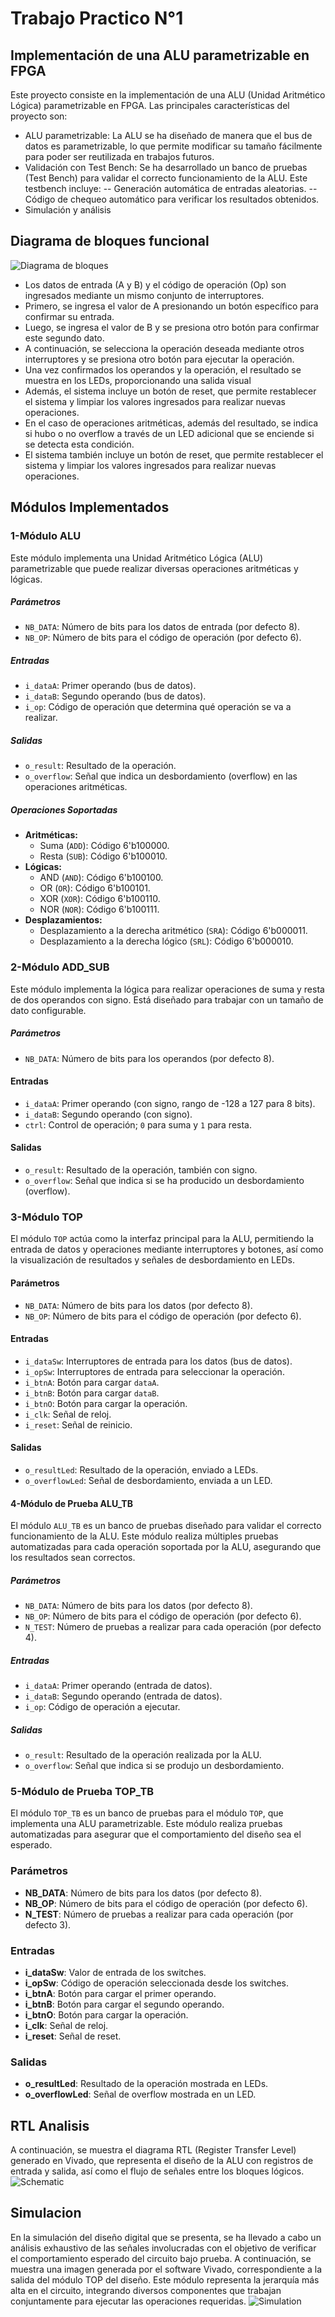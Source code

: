 # Trabajo Practico N°1 
## Implementación de una ALU parametrizable en FPGA
Este proyecto consiste en la implementación de una ALU (Unidad Aritmético Lógica) parametrizable en FPGA. Las principales características del proyecto son:
- ALU parametrizable: La ALU se ha diseñado de manera que el bus de datos es parametrizable, lo que permite modificar su tamaño fácilmente para poder ser reutilizada en trabajos futuros.
- Validación con Test Bench: Se ha desarrollado un banco de pruebas (Test Bench) para validar el correcto funcionamiento de la ALU. Este testbench incluye:
-- Generación automática de entradas aleatorias.
-- Código de chequeo automático para verificar los resultados obtenidos.
- Simulación y análisis

## Diagrama de bloques funcional
![Diagrama de bloques](/img/img1.jpg "Diagrama de bloques")
- Los datos de entrada (A y B) y el código de operación (Op) son ingresados mediante un mismo conjunto de interruptores.
- Primero, se ingresa el valor de A presionando un botón específico para confirmar su entrada.
- Luego, se ingresa el valor de B y se presiona otro botón para confirmar este segundo dato.
- A continuación, se selecciona la operación deseada mediante otros interruptores y se presiona otro botón para ejecutar la operación.
- Una vez confirmados los operandos y la operación, el resultado se muestra en los LEDs, proporcionando una salida visual 
- Además, el sistema incluye un botón de reset, que permite restablecer el sistema y limpiar los valores ingresados para realizar nuevas operaciones.
- En el caso de operaciones aritméticas, además del resultado, se indica si hubo o no overflow a través de un LED adicional que se enciende si se detecta esta condición.
- El sistema también incluye un botón de reset, que permite restablecer el sistema y limpiar los valores ingresados para realizar nuevas operaciones.

## Módulos Implementados
### 1-Módulo ALU

Este módulo implementa una Unidad Aritmético Lógica (ALU) parametrizable que puede realizar diversas operaciones aritméticas y lógicas.
##### Parámetros
- `NB_DATA`: Número de bits para los datos de entrada (por defecto 8).
- `NB_OP`: Número de bits para el código de operación (por defecto 6).

##### Entradas
- `i_dataA`: Primer operando (bus de datos).
- `i_dataB`: Segundo operando (bus de datos).
- `i_op`: Código de operación que determina qué operación se va a realizar.

##### Salidas
- `o_result`: Resultado de la operación.
- `o_overflow`: Señal que indica un desbordamiento (overflow) en las operaciones aritméticas.

##### Operaciones Soportadas
- **Aritméticas:**
  - Suma (`ADD`): Código 6'b100000.
  - Resta (`SUB`): Código 6'b100010.
- **Lógicas:**
  - AND (`AND`): Código 6'b100100.
  - OR (`OR`): Código 6'b100101.
  - XOR (`XOR`): Código 6'b100110.
  - NOR (`NOR`): Código 6'b100111.
- **Desplazamientos:**
  - Desplazamiento a la derecha aritmético (`SRA`): Código 6'b000011.
  - Desplazamiento a la derecha lógico (`SRL`): Código 6'b000010.
 
### 2-Módulo ADD_SUB

Este módulo implementa la lógica para realizar operaciones de suma y resta de dos operandos con signo. Está diseñado para trabajar con un tamaño de dato configurable.

##### Parámetros
- `NB_DATA`: Número de bits para los operandos (por defecto 8).

#### Entradas
- `i_dataA`: Primer operando (con signo, rango de -128 a 127 para 8 bits).
- `i_dataB`: Segundo operando (con signo).
- `ctrl`: Control de operación; `0` para suma y `1` para resta.

#### Salidas
- `o_result`: Resultado de la operación, también con signo.
- `o_overflow`: Señal que indica si se ha producido un desbordamiento (overflow).

### 3-Módulo TOP

El módulo `TOP` actúa como la interfaz principal para la ALU, permitiendo la entrada de datos y operaciones mediante interruptores y botones, así como la visualización de resultados y señales de desbordamiento en LEDs.

#### Parámetros
- `NB_DATA`: Número de bits para los datos (por defecto 8).
- `NB_OP`: Número de bits para el código de operación (por defecto 6).

#### Entradas
- `i_dataSw`: Interruptores de entrada para los datos (bus de datos).
- `i_opSw`: Interruptores de entrada para seleccionar la operación.
- `i_btnA`: Botón para cargar `dataA`.
- `i_btnB`: Botón para cargar `dataB`.
- `i_btnO`: Botón para cargar la operación.
- `i_clk`: Señal de reloj.
- `i_reset`: Señal de reinicio.

#### Salidas
- `o_resultLed`: Resultado de la operación, enviado a LEDs.
- `o_overflowLed`: Señal de desbordamiento, enviada a un LED.

#### 4-Módulo de Prueba ALU_TB

El módulo `ALU_TB` es un banco de pruebas diseñado para validar el correcto funcionamiento de la ALU. Este módulo realiza múltiples pruebas automatizadas para cada operación soportada por la ALU, asegurando que los resultados sean correctos.

##### Parámetros
- `NB_DATA`: Número de bits para los datos (por defecto 8).
- `NB_OP`: Número de bits para el código de operación (por defecto 6).
- `N_TEST`: Número de pruebas a realizar para cada operación (por defecto 4).

##### Entradas
- `i_dataA`: Primer operando (entrada de datos).
- `i_dataB`: Segundo operando (entrada de datos).
- `i_op`: Código de operación a ejecutar.

##### Salidas
- `o_result`: Resultado de la operación realizada por la ALU.
- `o_overflow`: Señal que indica si se produjo un desbordamiento.

### 5-Módulo de Prueba TOP_TB

El módulo `TOP_TB` es un banco de pruebas para el módulo `TOP`, que implementa una ALU parametrizable. Este módulo realiza pruebas automatizadas para asegurar que el comportamiento del diseño sea el esperado.

### Parámetros
- **NB_DATA**: Número de bits para los datos (por defecto 8).
- **NB_OP**: Número de bits para el código de operación (por defecto 6).
- **N_TEST**: Número de pruebas a realizar para cada operación (por defecto 3).

### Entradas
- **i_dataSw**: Valor de entrada de los switches.
- **i_opSw**: Código de operación seleccionada desde los switches.
- **i_btnA**: Botón para cargar el primer operando.
- **i_btnB**: Botón para cargar el segundo operando.
- **i_btnO**: Botón para cargar la operación.
- **i_clk**: Señal de reloj.
- **i_reset**: Señal de reset.

### Salidas
- **o_resultLed**: Resultado de la operación mostrada en LEDs.
- **o_overflowLed**: Señal de overflow mostrada en un LED.
  
## RTL Analisis
  A continuación, se muestra el diagrama RTL (Register Transfer Level) generado en Vivado, que representa el diseño de la ALU con registros de entrada y salida, así como el flujo de señales entre los bloques lógicos.
![Schematic](/img/schematic.jpg "Schematic")

## Simulacion
En la simulación del diseño digital que se presenta, se ha llevado a cabo un análisis exhaustivo de las señales involucradas con el objetivo de verificar el comportamiento esperado del circuito bajo prueba. A continuación, se muestra una imagen generada por el software Vivado, correspondiente a la salida del módulo TOP del diseño. Este módulo representa la jerarquía más alta en el circuito, integrando diversos componentes que trabajan conjuntamente para ejecutar las operaciones requeridas.
![Simulation](/img/simulation.jpg "Simulation")
